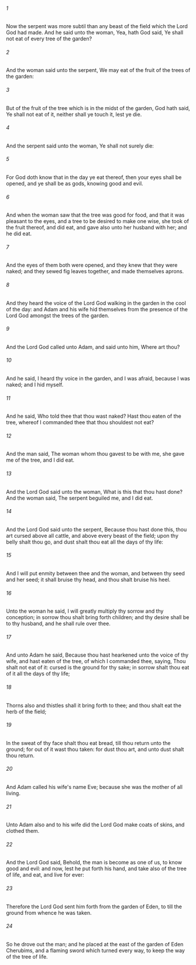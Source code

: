 ###### 1
Now the serpent was more subtil than any beast of the field which the Lord God had made. And he said unto the woman, Yea, hath God said, Ye shall not eat of every tree of the garden?

###### 2
And the woman said unto the serpent, We may eat of the fruit of the trees of the garden:

###### 3
But of the fruit of the tree which is in the midst of the garden, God hath said, Ye shall not eat of it, neither shall ye touch it, lest ye die.

###### 4
And the serpent said unto the woman, Ye shall not surely die:

###### 5
For God doth know that in the day ye eat thereof, then your eyes shall be opened, and ye shall be as gods, knowing good and evil.

###### 6
And when the woman saw that the tree was good for food, and that it was pleasant to the eyes, and a tree to be desired to make one wise, she took of the fruit thereof, and did eat, and gave also unto her husband with her; and he did eat.

###### 7
And the eyes of them both were opened, and they knew that they were naked; and they sewed fig leaves together, and made themselves aprons.

###### 8
And they heard the voice of the Lord God walking in the garden in the cool of the day: and Adam and his wife hid themselves from the presence of the Lord God amongst the trees of the garden.

###### 9
And the Lord God called unto Adam, and said unto him, Where art thou?

###### 10
And he said, I heard thy voice in the garden, and I was afraid, because I was naked; and I hid myself.

###### 11
And he said, Who told thee that thou wast naked? Hast thou eaten of the tree, whereof I commanded thee that thou shouldest not eat?

###### 12
And the man said, The woman whom thou gavest to be with me, she gave me of the tree, and I did eat.

###### 13
And the Lord God said unto the woman, What is this that thou hast done? And the woman said, The serpent beguiled me, and I did eat.

###### 14
And the Lord God said unto the serpent, Because thou hast done this, thou art cursed above all cattle, and above every beast of the field; upon thy belly shalt thou go, and dust shalt thou eat all the days of thy life:

###### 15
And I will put enmity between thee and the woman, and between thy seed and her seed; it shall bruise thy head, and thou shalt bruise his heel.

###### 16
Unto the woman he said, I will greatly multiply thy sorrow and thy conception; in sorrow thou shalt bring forth children; and thy desire shall be to thy husband, and he shall rule over thee.

###### 17
And unto Adam he said, Because thou hast hearkened unto the voice of thy wife, and hast eaten of the tree, of which I commanded thee, saying, Thou shalt not eat of it: cursed is the ground for thy sake; in sorrow shalt thou eat of it all the days of thy life;

###### 18
Thorns also and thistles shall it bring forth to thee; and thou shalt eat the herb of the field;

###### 19
In the sweat of thy face shalt thou eat bread, till thou return unto the ground; for out of it wast thou taken: for dust thou art, and unto dust shalt thou return.

###### 20
And Adam called his wife's name Eve; because she was the mother of all living.

###### 21
Unto Adam also and to his wife did the Lord God make coats of skins, and clothed them.

###### 22
And the Lord God said, Behold, the man is become as one of us, to know good and evil: and now, lest he put forth his hand, and take also of the tree of life, and eat, and live for ever:

###### 23
Therefore the Lord God sent him forth from the garden of Eden, to till the ground from whence he was taken.

###### 24
So he drove out the man; and he placed at the east of the garden of Eden Cherubims, and a flaming sword which turned every way, to keep the way of the tree of life.

